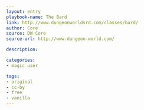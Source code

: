 ```yaml
---
layout: entry
playbook-name: The Bard
link: http://www.dungeonworldsrd.com/classes/bard/
author: Core
source: DW Core
source-url: http://www.dungeon-world.com/

description:

categories:
- magic user

tags:
- original
- cc-by
- free
- vanilla
---
```

